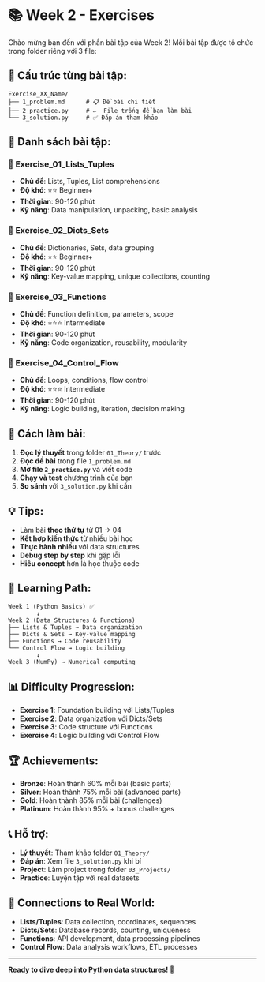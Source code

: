 # 📚 Week 2 - Exercises

Chào mừng bạn đến với phần bài tập của Week 2! Mỗi bài tập được tổ chức trong folder riêng với 3 file:

## 📁 Cấu trúc từng bài tập:

```
Exercise_XX_Name/
├── 1_problem.md      # 📋 Đề bài chi tiết
├── 2_practice.py     # ✏️  File trống để bạn làm bài
└── 3_solution.py     # ✅ Đáp án tham khảo
```

## 🎯 Danh sách bài tập:

### 📘 Exercise_01_Lists_Tuples

- **Chủ đề**: Lists, Tuples, List comprehensions
- **Độ khó**: ⭐⭐ Beginner+
- **Thời gian**: 90-120 phút
- **Kỹ năng**: Data manipulation, unpacking, basic analysis

### 📗 Exercise_02_Dicts_Sets

- **Chủ đề**: Dictionaries, Sets, data grouping
- **Độ khó**: ⭐⭐ Beginner+
- **Thời gian**: 90-120 phút
- **Kỹ năng**: Key-value mapping, unique collections, counting

### 📙 Exercise_03_Functions

- **Chủ đề**: Function definition, parameters, scope
- **Độ khó**: ⭐⭐⭐ Intermediate
- **Thời gian**: 90-120 phút
- **Kỹ năng**: Code organization, reusability, modularity

### 📕 Exercise_04_Control_Flow

- **Chủ đề**: Loops, conditions, flow control
- **Độ khó**: ⭐⭐⭐ Intermediate
- **Thời gian**: 90-120 phút
- **Kỹ năng**: Logic building, iteration, decision making

## 🚀 Cách làm bài:

1. **Đọc lý thuyết** trong folder `01_Theory/` trước
2. **Đọc đề bài** trong file `1_problem.md`
3. **Mở file `2_practice.py`** và viết code
4. **Chạy và test** chương trình của bạn
5. **So sánh** với `3_solution.py` khi cần

## 💡 Tips:

- Làm bài **theo thứ tự** từ 01 → 04
- **Kết hợp kiến thức** từ nhiều bài học
- **Thực hành nhiều** với data structures
- **Debug step by step** khi gặp lỗi
- **Hiểu concept** hơn là học thuộc code

## 🎯 Learning Path:

```
Week 1 (Python Basics) ✅
        ↓
Week 2 (Data Structures & Functions)
├── Lists & Tuples → Data organization
├── Dicts & Sets → Key-value mapping
├── Functions → Code reusability
└── Control Flow → Logic building
        ↓
Week 3 (NumPy) → Numerical computing
```

## 📊 Difficulty Progression:

- **Exercise 1**: Foundation building với Lists/Tuples
- **Exercise 2**: Data organization với Dicts/Sets
- **Exercise 3**: Code structure với Functions
- **Exercise 4**: Logic building với Control Flow

## 🏆 Achievements:

- **Bronze**: Hoàn thành 60% mỗi bài (basic parts)
- **Silver**: Hoàn thành 75% mỗi bài (advanced parts)
- **Gold**: Hoàn thành 85% mỗi bài (challenges)
- **Platinum**: Hoàn thành 95% + bonus challenges

## 📞 Hỗ trợ:

- **Lý thuyết**: Tham khảo folder `01_Theory/`
- **Đáp án**: Xem file `3_solution.py` khi bí
- **Project**: Làm project trong folder `03_Projects/`
- **Practice**: Luyện tập với real datasets

## 🔗 Connections to Real World:

- **Lists/Tuples**: Data collection, coordinates, sequences
- **Dicts/Sets**: Database records, counting, uniqueness
- **Functions**: API development, data processing pipelines
- **Control Flow**: Data analysis workflows, ETL processes

---

**Ready to dive deep into Python data structures! 🎉**
